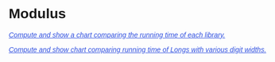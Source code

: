 <html>
<head>
<script src="../lib/BigInt.js"></script>

<script src="../lib/jsbn/jsbn.js"></script>
<script src="../lib/jsbn/jsbn2.js"></script>
<script src="../lib/jsbn/prng4.js"></script>
<script src="../lib/jsbn/rng.js"></script>

<script>window.require = function () { return new Object }</script>
<script src="../platform.js"></script>
<script src="../math/functions-14-bit.js"></script>
<script src="../math/functions-15-bit.js"></script>
<script src="../math/functions-26-bit.js"></script>
<script src="../math/functions-28-bit.js"></script>
<script src="../math/functions-29-bit.js"></script>
<script src="../math/functions-30-bit.js"></script>
<script src="../math/long.js"></script>


<script src="../lib/jquery-1.8.2.min.js"></script>
<script src="../lib/highcharts.js"></script>

<script src="charts.js"></script>
<script src="modulus.js"></script>

<style type="text/css">
body {
  font-family: "Lucida Grande", "Lucida Sans Unicode", Verdana, Arial, Helvetica, sans-serif;
}

h1, p {
  margin-left: 100px;
  width: 1024px;
}

pre {
  margin-left: 155px;
}

.chart {
  margin-left: 210px;
  width: 805px;
  height: 500px;
  border: 1px solid gray;
  display: none;
}

.spinner {
  position: relative;
  left: 369px;
  top: 217px;
}

div.codehilite pre span.c1 {
  color: blue;
}

.consistency_failure {
  border: 2px solid red;
}

.link {
  color: #3050e0;
  cursor: hand;
  text-decoration: underline;
  font-style: italic;
}

p .margin_centered {
  align: center;
}

.consistency_error {
  font-weight: bold;
  display: none;
}

</style>
</head>
<body> 

Modulus
=======


<p>
  <div id="implementation_chart">
    <p>
      <span class="link">
	Compute and show a chart comparing the running time of each library.
      </span>
      <span class="consistency_error">
	Computation halted: inconsistent results in comparison.  View console for details.
      </span>
    </p>
    <div class="chart">
    </div>
  </div>
</p>

<p>
  <div id="digit_width_chart">
    <p>
      <span class="link">
	Compute and show chart comparing running time of Longs with various digit widths.
      </span>
      <span class="consistency_error">
	Computation halted: inconsistent results in comparison.  View console for details.
      </span>
    </p>
    <div class="chart">
    </div>
  </div>
</p>


</body>
</html>

<!--
Local Variables:
mode: html
end:
--->
